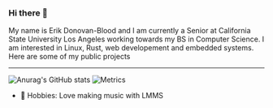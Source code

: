 ### Hi there 👋

<p>  My name is Erik Donovan-Blood and I am currently a Senior at California State University Los Angeles working towards my BS in Computer Science. I am interested in Linux, Rust, web developement and embedded systems.  Here are some of my public projects</p>

---
![Anurag's GitHub stats](https://github-readme-stats.vercel.app/api?username=Shramster&show_icons=true&theme=tokyonight)
![Metrics](https://github.com/Shramster/Shramster/blob/master/github-metrics.svg)

- 🎹 Hobbies: Love making music with <a hfref="https://lmms.io/">LMMS</a>

<!--
**Shramster/Shramster** is a ✨ _special_ ✨ repository because its `README.md` (this file) appears on your GitHub profile.

Here are some ideas to get you started:

- 🔭 I’m currently working on ...
- 🌱 I’m currently learning ...
- 👯 I’m looking to collaborate on ...
- 🤔 I’m looking for help with ...
- 💬 Ask me about ...
- 📫 How to reach me: ...
- 😄 Pronouns: ...
- ⚡ Fun fact: ...
-->
